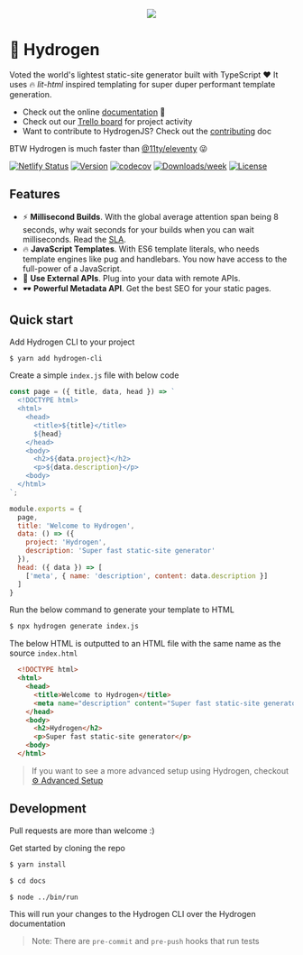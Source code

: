 <p align="center"><img src="https://qph.fs.quoracdn.net/main-qimg-706f37c5cbc54e415892478836e8acb5.webp"></p>

# 🎈 Hydrogen

Voted the world's lightest static-site generator built with TypeScript ❤ It uses 🔥 _lit-html_ inspired templating for super duper performant template generation.

- Check out the online [documentation](https://hydrogenjs.org) 📖
- Check out our [Trello board](https://trello.com/b/N5949mJZ/hydrogenjs-development) for project activity
- Want to contribute to HydrogenJS? Check out the [contributing](/CONTRIBUTING.md) doc

BTW Hydrogen is much faster than [@11ty/eleventy](https://www.npmjs.com/package/@11ty/eleventy) 😜

[![Netlify Status](https://api.netlify.com/api/v1/badges/812415ef-37e8-4015-b7cd-7654d0f3c9b8/deploy-status)](https://app.netlify.com/sites/hydrogen-cli/deploys)
[![Version](https://img.shields.io/npm/v/hydrogen-cli.svg)](https://npmjs.org/package/hydrogen-cli)
[![codecov](https://codecov.io/gh/ShailenNaidoo/hydrogen/branch/master/graph/badge.svg)](https://codecov.io/gh/ShailenNaidoo/hydrogen)
[![Downloads/week](https://img.shields.io/npm/dw/hydrogen-cli.svg)](https://npmjs.org/package/hydrogen-cli)
[![License](https://img.shields.io/npm/l/cli.svg)](https://github.com/ShailenNaidoo/hydrogen/blob/master/package.json)

## Features 

- ⚡ **Millisecond Builds**. With the global average attention span being 8 seconds, why wait seconds for your builds when you can wait milliseconds. Read the [SLA](/SLA.md).
- 🔥 **JavaScript Templates**. With ES6 template literals, who needs template engines like pug and handlebars. You now have access to the full-power of a JavaScript.
- 🔌 **Use External APIs**. Plug into your data with remote APIs.
- 🕶 **Powerful Metadata API**. Get the best SEO for your static pages.

## Quick start
Add Hydrogen CLI to your project

```bash
$ yarn add hydrogen-cli
```
Create a simple `index.js` file with below code

```javascript
const page = ({ title, data, head }) => `
  <!DOCTYPE html>
  <html>
    <head>
      <title>${title}</title>
      ${head}
    </head>
    <body>
      <h2>${data.project}</h2>
      <p>${data.description}</p>
    <body>
  </html>
`;

module.exports = {
  page,
  title: 'Welcome to Hydrogen',
  data: () => ({
    project: 'Hydrogen',
    description: 'Super fast static-site generator'
  }),
  head: ({ data }) => [
    ['meta', { name: 'description', content: data.description }]
  ]
}
```

Run the below command to generate your template to HTML

```bash 
$ npx hydrogen generate index.js
```
The below HTML is outputted to an HTML file with the same name as the source `index.html`

```html
  <!DOCTYPE html>
  <html>
    <head>
      <title>Welcome to Hydrogen</title>
      <meta name="description" content="Super fast static-site generator" />
    </head>
    <body>
      <h2>Hydrogen</h2>
      <p>Super fast static-site generator</p>
    <body>
  </html>
```

> If you want to see a more advanced setup using Hydrogen, checkout [⚙ Advanced Setup](https://hydrogenjs.org/docs/advanced-setup/)

## Development

Pull requests are more than welcome :)

Get started by cloning the repo

```bash
$ yarn install

$ cd docs

$ node ../bin/run
```

This will run your changes to the Hydrogen CLI over the Hydrogen documentation

> Note: There are `pre-commit` and `pre-push` hooks that run tests

